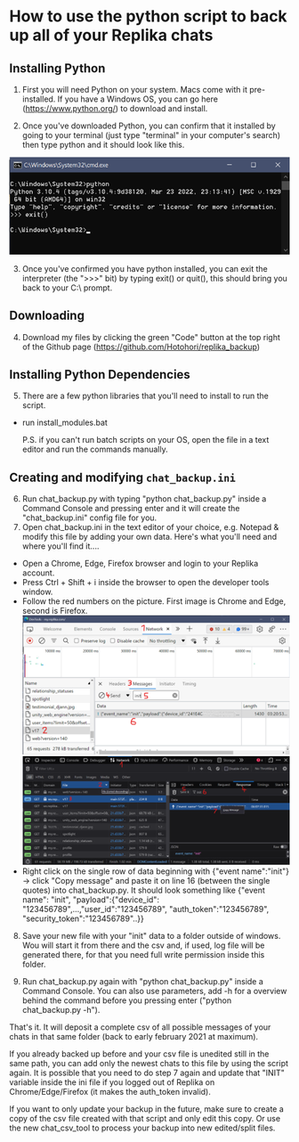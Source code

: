 # How to use the python script to back up all of your Replika chats


## Installing Python

1. First you will need Python on your system. Macs come with it pre-installed. If you have a Windows OS, you can go here (https://www.python.org/) to download and install. 

2. Once you've downloaded Python, you can confirm that it installed by going to your terminal (just type "terminal" in your computer's search) then type python and it should look like this.

![alt text](https://raw.githubusercontent.com/Hotohori/replika_backup/e2db688a02392b5cb193bf3c928197fcc3c3684f/python_cmd.png)

3. Once you've confirmed you have python installed, you can exit the interpreter (the ">>>" bit) by typing exit() or quit(), this should bring you back to your C:\ prompt.


## Downloading

4. Download my files by clicking the green "Code" button at the top right of the Github page (https://github.com/Hotohori/replika_backup)


## Installing Python Dependencies

5. There are a few python libraries that you'll need to install to run the script.
- run install_modules.bat

  P.S. if you can't run batch scripts on your OS, open the file in a text editor and run the commands manually.


## Creating and modifying `chat_backup.ini`

6. Run chat_backup.py with typing "python chat_backup.py" inside a Command Console and pressing enter and it will create the "chat_backup.ini" config file for you.
7. Open chat_backup.ini in the text editor of your choice, e.g. Notepad & modify this file by adding your own data. Here's what you'll need and where you'll find it....
- Open a Chrome, Edge, Firefox browser and login to your Replika account.
- Press Ctrl + Shift + i inside the browser to open the developer tools window.
- Follow the red numbers on the picture. First image is Chrome and Edge, second is Firefox.
![Chrome and Edge](https://github.com/Hotohori/replika_backup/blob/main/chrome-edge.png)
![Firefox](https://github.com/Hotohori/replika_backup/blob/main/firefox.png)
- Right click on the single row of data beginning with {"event name":"init"} -> click "Copy message" and paste it on line 16 (between the single quotes) into chat_backup.py. It should look something like 
{"event name": "init", "payload":{"device_id": "123456789",...,"user_id":"123456789", "auth_token":"123456789", "security_token":"123456789"..}}

8. Save your new file with your "init" data to a folder outside of windows. Wou will start it from there and the csv and, if used, log file will be generated there, for that you need full write permission inside this folder.

9. Run chat_backup.py again with "python chat_backup.py" inside a Command Console. You can also use parameters, add -h for a overview behind the command before you pressing enter ("python chat_backup.py -h").

That's it. It will deposit a complete csv of all possible messages of your chats in that same folder (back to early february 2021 at maximum).

If you already backed up before and your csv file is unedited still in the same path, you can add only the newest chats to this file by using the script again. It is possible that you need to do step 7 again and update that "INIT" variable inside the ini file if you logged out of Replika on Chrome/Edge/Firefox (it makes the auth_token invalid).

If you want to only update your backup in the future, make sure to create a copy of the csv file created with that script and only edit this copy. Or use the new chat_csv_tool to process your backup into new edited/split files.
